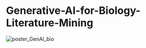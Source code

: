 # Generative-AI-for-Biology-Literature-Mining

![poster_GenAI_bio](https://github.com/Gowtham-924/Generative-AI-for-Biology-Literature-Mining/assets/131621612/26884a07-d436-4ab7-bf6d-5a5f3a4a7b89)
